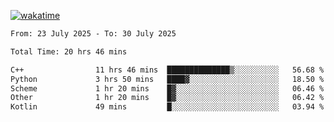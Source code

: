 [![wakatime](https://wakatime.com/badge/user/ef685785-b2de-4416-b5c6-df540c453238.svg)](https://wakatime.com/@ef685785-b2de-4416-b5c6-df540c453238)

<!--START_SECTION:waka-->

```txt
From: 23 July 2025 - To: 30 July 2025

Total Time: 20 hrs 46 mins

C++                11 hrs 46 mins  ██████████████▒░░░░░░░░░░   56.68 %
Python             3 hrs 50 mins   ████▓░░░░░░░░░░░░░░░░░░░░   18.50 %
Scheme             1 hr 20 mins    █▓░░░░░░░░░░░░░░░░░░░░░░░   06.46 %
Other              1 hr 20 mins    █▓░░░░░░░░░░░░░░░░░░░░░░░   06.42 %
Kotlin             49 mins         █░░░░░░░░░░░░░░░░░░░░░░░░   03.94 %
```

<!--END_SECTION:waka-->
